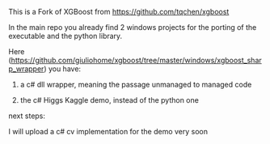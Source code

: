 This is a Fork of XGBoost from https://github.com/tqchen/xgboost

In the main repo you already find 2 windows projects for the porting of the executable and the python library.

Here (https://github.com/giuliohome/xgboost/tree/master/windows/xgboost_sharp_wrapper) you have:

  1) a c# dll wrapper, meaning the passage unmanaged to managed code
  
  2) the c# Higgs Kaggle demo, instead of the python one
  

next steps:

  I will upload a c# cv implementation for the demo very soon
